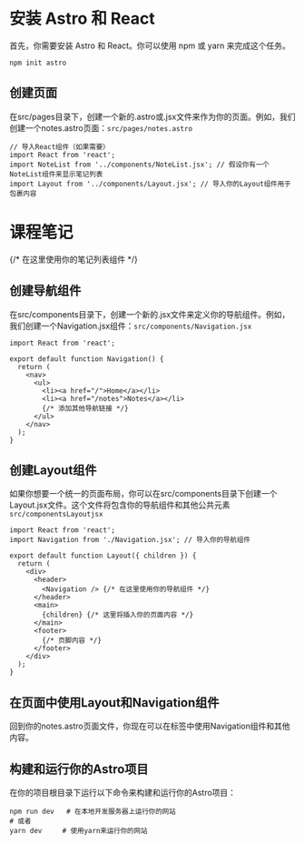 # 安装 Astro 和 React
首先，你需要安装 Astro 和 React。你可以使用 npm 或 yarn 来完成这个任务。
```
npm init astro  
```
## 创建页面

在src/pages目录下，创建一个新的.astro或.jsx文件来作为你的页面。例如，我们创建一个notes.astro页面：`src/pages/notes.astro`
``` 
// 导入React组件（如果需要）  
import React from 'react';  
import NoteList from '../components/NoteList.jsx'; // 假设你有一个NoteList组件来显示笔记列表  
import Layout from '../components/Layout.jsx'; // 导入你的Layout组件用于包裹内容  
```
  
<Layout>  
  <h1>课程笔记</h1>  
  <NoteList /> {/* 在这里使用你的笔记列表组件 */}  
</Layout>

## 创建导航组件

在src/components目录下，创建一个新的.jsx文件来定义你的导航组件。例如，我们创建一个Navigation.jsx组件：`src/components/Navigation.jsx`

```
import React from 'react';  
  
export default function Navigation() {  
  return (  
    <nav>  
      <ul>  
        <li><a href="/">Home</a></li>  
        <li><a href="/notes">Notes</a></li>  
        {/* 添加其他导航链接 */}  
      </ul>  
    </nav>  
  );  
}
```

## 创建Layout组件
如果你想要一个统一的页面布局，你可以在src/components目录下创建一个Layout.jsx文件。这个文件将包含你的导航组件和其他公共元素`src/componentsLayoutjsx`
```
import React from 'react';  
import Navigation from './Navigation.jsx'; // 导入你的导航组件  
  
export default function Layout({ children }) {  
  return (  
    <div>  
      <header>  
        <Navigation /> {/* 在这里使用你的导航组件 */}  
      </header>  
      <main>  
        {children} {/* 这里将插入你的页面内容 */}  
      </main>  
      <footer>  
        {/* 页脚内容 */}  
      </footer>  
    </div>  
  );  
}
```
 ## 在页面中使用Layout和Navigation组件
回到你的notes.astro页面文件，你现在可以在<Layout>标签中使用Navigation组件和其他内容。
 ## 构建和运行你的Astro项目
在你的项目根目录下运行以下命令来构建和运行你的Astro项目：
```
npm run dev   # 在本地开发服务器上运行你的网站  
# 或者  
yarn dev     # 使用yarn来运行你的网站
```